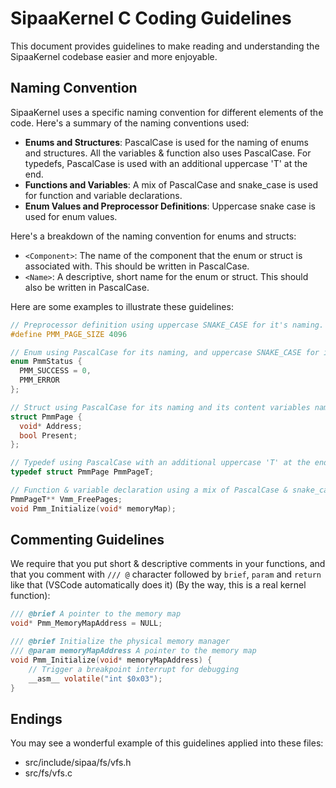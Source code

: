 # SipaaKernel C Coding Guidelines

This document provides guidelines to make reading and understanding the SipaaKernel codebase easier and more enjoyable.

## Naming Convention

SipaaKernel uses a specific naming convention for different elements of the code. Here's a summary of the naming conventions used:

- **Enums and Structures**: PascalCase is used for the naming of enums and structures. All the variables & function also uses PascalCase. For typedefs, PascalCase is used with an additional uppercase 'T' at the end.
- **Functions and Variables**: A mix of PascalCase and snake_case is used for function and variable declarations.
- **Enum Values and Preprocessor Definitions**: Uppercase snake case is used for enum values.

Here's a breakdown of the naming convention for enums and structs:

- `<Component>`: The name of the component that the enum or struct is associated with. This should be written in PascalCase.
- `<Name>`: A descriptive, short name for the enum or struct. This should also be written in PascalCase.

Here are some examples to illustrate these guidelines:

```C
// Preprocessor definition using uppercase SNAKE_CASE for it's naming.
#define PMM_PAGE_SIZE 4096 

// Enum using PascalCase for its naming, and uppercase SNAKE_CASE for its contents
enum PmmStatus {
  PMM_SUCCESS = 0,
  PMM_ERROR
};

// Struct using PascalCase for its naming and its content variables naming
struct PmmPage {
  void* Address;
  bool Present;
};

// Typedef using PascalCase with an additional uppercase 'T' at the end
typedef struct PmmPage PmmPageT;

// Function & variable declaration using a mix of PascalCase & snake_case for its naming, and camelCase for its parameters naming
PmmPageT** Vmm_FreePages;
void Pmm_Initialize(void* memoryMap);
```

## Commenting Guidelines
We require that you put short & descriptive comments in your functions, and that you comment with `/// @` character followed by `brief`, `param` and `return` like that (VSCode automatically does it) (By the way, this is a real kernel function):

```c
/// @brief A pointer to the memory map
void* Pmm_MemoryMapAddress = NULL;

/// @brief Initialize the physical memory manager
/// @param memoryMapAddress A pointer to the memory map
void Pmm_Initialize(void* memoryMapAddress) {
    // Trigger a breakpoint interrupt for debugging
    __asm__ volatile("int $0x03");
}
```

## Endings
You may see a wonderful example of this guidelines applied into these files:
* src/include/sipaa/fs/vfs.h
* src/fs/vfs.c